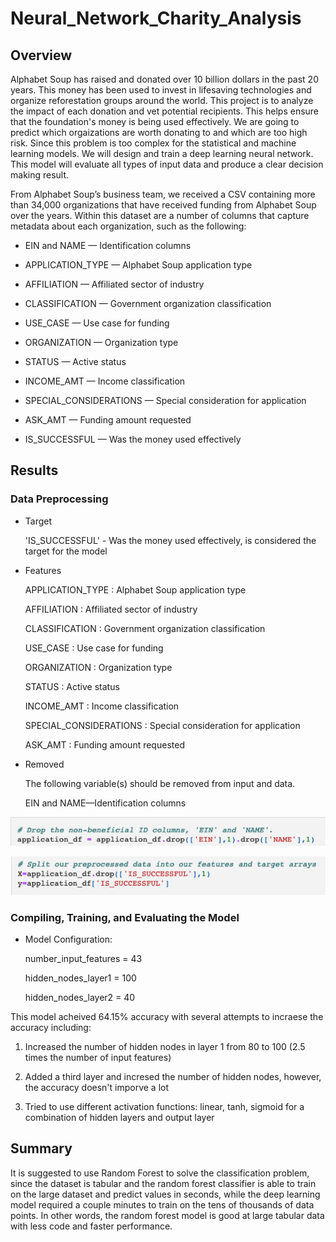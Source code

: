 # Neural_Network_Charity_Analysis

## Overview
Alphabet Soup has raised and donated over 10 billion dollars in the past 20 years. This money has been used to invest in lifesaving technologies and organize reforestation groups around the world. This project is to analyze the impact of each donation and vet potential recipients. This helps ensure that the foundation's money is being used effectively. We are going to predict which orgaizations are worth donating to and which are too high risk. Since this problem is too complex for the statistical and machine learning models. We will design and train a deep learning neural network. This model will evaluate all types of input data and produce a clear decision making result. 

From Alphabet Soup’s business team, we received a CSV containing more than 34,000 organizations that have received funding from Alphabet Soup over the years. Within this dataset are a number of columns that capture metadata about each organization, such as the following:

- EIN and NAME — Identification columns

- APPLICATION_TYPE — Alphabet Soup application type

- AFFILIATION — Affiliated sector of industry

- CLASSIFICATION — Government organization classification

- USE_CASE — Use case for funding

- ORGANIZATION — Organization type

- STATUS — Active status

- INCOME_AMT — Income classification

- SPECIAL_CONSIDERATIONS — Special consideration for application

- ASK_AMT — Funding amount requested

- IS_SUCCESSFUL — Was the money used effectively

## Results
### Data Preprocessing

- Target

    'IS_SUCCESSFUL' -  Was the money used effectively, is considered the target for the model

- Features

    APPLICATION_TYPE : Alphabet Soup application type

    AFFILIATION : Affiliated sector of industry

    CLASSIFICATION : Government organization classification

    USE_CASE : Use case for funding

    ORGANIZATION : Organization type

    STATUS : Active status

    INCOME_AMT : Income classification

    SPECIAL_CONSIDERATIONS : Special consideration for application

    ASK_AMT : Funding amount requested

- Removed

    The following variable(s) should be removed from input and data.

    EIN and NAME—Identification columns

 ![](resources/images/remove.png)

 ![](resources/images/splitdata.png)

### Compiling, Training, and Evaluating the Model

- Model Configuration:

    number_input_features = 43

    hidden_nodes_layer1 = 100

    hidden_nodes_layer2 = 40

This model acheived 64.15% accuracy with several attempts to incraese the accuracy including:

1. Increased the number of hidden nodes in layer 1 from 80 to 100 (2.5 times the number of input features)

2. Added a third layer and incresed the number of hidden nodes, however, the accuracy doesn't imporve a lot

3. Tried to use different activation functions: linear, tanh, sigmoid for a combination of hidden layers and output layer

## Summary
It is suggested to use Random Forest to solve the classification problem, since the dataset is tabular and the random forest classifier is able to train on the large dataset and predict values in seconds, while the deep learning model required a couple minutes to train on the tens of thousands of data points.  In other words, the random forest model is good at large tabular data with less code and faster performance. 